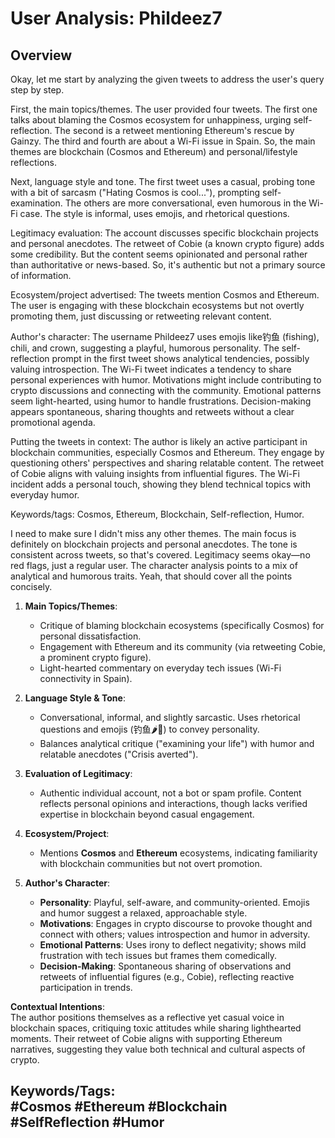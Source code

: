 # User Analysis: Phildeez7

## Overview

<think>
Okay, let me start by analyzing the given tweets to address the user's query step by step.

First, the main topics/themes. The user provided four tweets. The first one talks about blaming the Cosmos ecosystem for unhappiness, urging self-reflection. The second is a retweet mentioning Ethereum's rescue by Gainzy. The third and fourth are about a Wi-Fi issue in Spain. So, the main themes are blockchain (Cosmos and Ethereum) and personal/lifestyle reflections. 

Next, language style and tone. The first tweet uses a casual, probing tone with a bit of sarcasm ("Hating Cosmos is cool..."), prompting self-examination. The others are more conversational, even humorous in the Wi-Fi case. The style is informal, uses emojis, and rhetorical questions.

Legitimacy evaluation: The account discusses specific blockchain projects and personal anecdotes. The retweet of Cobie (a known crypto figure) adds some credibility. But the content seems opinionated and personal rather than authoritative or news-based. So, it's authentic but not a primary source of information.

Ecosystem/project advertised: The tweets mention Cosmos and Ethereum. The user is engaging with these blockchain ecosystems but not overtly promoting them, just discussing or retweeting relevant content.

Author's character: The username Phildeez7 uses emojis like钓鱼 (fishing), chili, and crown, suggesting a playful, humorous personality. The self-reflection prompt in the first tweet shows analytical tendencies, possibly valuing introspection. The Wi-Fi tweet indicates a tendency to share personal experiences with humor. Motivations might include contributing to crypto discussions and connecting with the community. Emotional patterns seem light-hearted, using humor to handle frustrations. Decision-making appears spontaneous, sharing thoughts and retweets without a clear promotional agenda.

Putting the tweets in context: The author is likely an active participant in blockchain communities, especially Cosmos and Ethereum. They engage by questioning others' perspectives and sharing relatable content. The retweet of Cobie aligns with valuing insights from influential figures. The Wi-Fi incident adds a personal touch, showing they blend technical topics with everyday humor.

Keywords/tags: Cosmos, Ethereum, Blockchain, Self-reflection, Humor.

I need to make sure I didn't miss any other themes. The main focus is definitely on blockchain projects and personal anecdotes. The tone is consistent across tweets, so that's covered. Legitimacy seems okay—no red flags, just a regular user. The character analysis points to a mix of analytical and humorous traits. Yeah, that should cover all the points concisely.
</think>

1. **Main Topics/Themes**:  
   - Critique of blaming blockchain ecosystems (specifically Cosmos) for personal dissatisfaction.  
   - Engagement with Ethereum and its community (via retweeting Cobie, a prominent crypto figure).  
   - Light-hearted commentary on everyday tech issues (Wi-Fi connectivity in Spain).  

2. **Language Style & Tone**:  
   - Conversational, informal, and slightly sarcastic. Uses rhetorical questions and emojis (钓鱼🌶️👑) to convey personality.  
   - Balances analytical critique ("examining your life") with humor and relatable anecdotes ("Crisis averted").  

3. **Evaluation of Legitimacy**:  
   - Authentic individual account, not a bot or spam profile. Content reflects personal opinions and interactions, though lacks verified expertise in blockchain beyond casual engagement.  

4. **Ecosystem/Project**:  
   - Mentions **Cosmos** and **Ethereum** ecosystems, indicating familiarity with blockchain communities but not overt promotion.  

5. **Author's Character**:  
   - **Personality**: Playful, self-aware, and community-oriented. Emojis and humor suggest a relaxed, approachable style.  
   - **Motivations**: Engages in crypto discourse to provoke thought and connect with others; values introspection and humor in adversity.  
   - **Emotional Patterns**: Uses irony to deflect negativity; shows mild frustration with tech issues but frames them comedically.  
   - **Decision-Making**: Spontaneous sharing of observations and retweets of influential figures (e.g., Cobie), reflecting reactive participation in trends.  

**Contextual Intentions**:  
The author positions themselves as a reflective yet casual voice in blockchain spaces, critiquing toxic attitudes while sharing lighthearted moments. Their retweet of Cobie aligns with supporting Ethereum narratives, suggesting they value both technical and cultural aspects of crypto.  

**Keywords/Tags**:  
#Cosmos #Ethereum #Blockchain #SelfReflection #Humor
---
